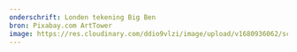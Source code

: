 ```yaml
---
onderschrift: Londen tekening Big Ben
bron: Pixabay.com ArtTower
image: https://res.cloudinary.com/ddio9vlzi/image/upload/v1680936062/sciencegeek/posts/londen-tekening-big-ben.jpg
---
```

